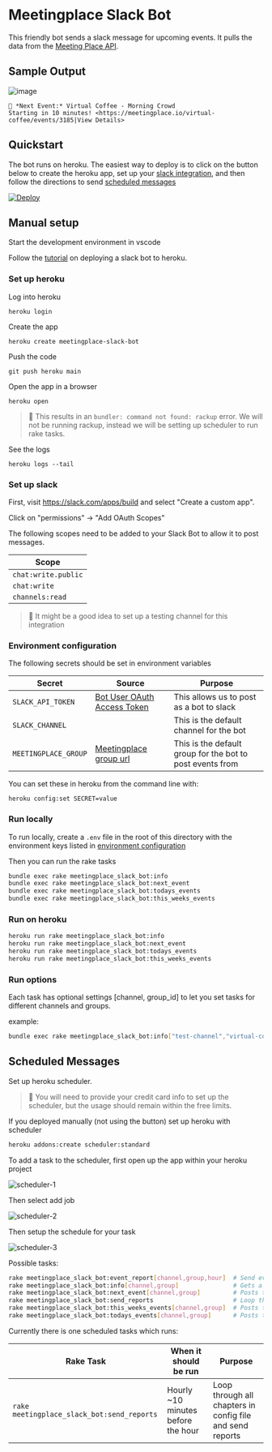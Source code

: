 # Meetingplace Slack Bot

This friendly bot sends a slack message for upcoming events. It pulls the data from the [Meeting Place API](https://meetingplace.io/api).

## Sample Output

![image](https://user-images.githubusercontent.com/325384/97884868-81de8380-1d1e-11eb-9a6f-0a6f9f2d1b7e.png)

```
📅 *Next Event:* Virtual Coffee - Morning Crowd
Starting in 10 minutes! <https://meetingplace.io/virtual-coffee/events/3185|View Details>
```

## Quickstart

The bot runs on heroku.  The easiest way to deploy is to click on the button below to create the heroku app, set up your [slack integration](#set-up-slack), and then follow the directions to send [scheduled messages](#scheduled-messages)

[![Deploy](https://www.herokucdn.com/deploy/button.svg)](https://heroku.com/deploy)

## Manual setup
Start the development environment in vscode

Follow the [tutorial](https://blog.heroku.com/how-to-deploy-your-slack-bots-to-heroku) on deploying a slack bot to heroku.

### Set up heroku

Log into heroku

```
heroku login
```

Create the app

```
heroku create meetingplace-slack-bot
```

Push the code 

```
git push heroku main
```

Open the app in a browser

```
heroku open
```
> :pencil: This results in an `bundler: command not found: rackup` error.  We will not be running rackup, instead we will be setting up scheduler to run rake tasks.

See the logs 

```
heroku logs --tail
```

### Set up slack

First, visit https://slack.com/apps/build and select "Create a custom app".

Click on "permissions" -> "Add OAuth Scopes"

The following scopes need to be added to your Slack Bot to allow it to post messages.

| Scope               |
| ------------------- |
| `chat:write.public` |
| `chat:write`        |
| `channels:read`     |


> :pencil: It might be a good idea to set up a testing channel for this integration

### Environment configuration

The following secrets should be set in environment variables

| Secret               | Source                                                     | Purpose                                                   |
| -------------------- | ---------------------------------------------------------- | --------------------------------------------------------- |
| `SLACK_API_TOKEN`    | [Bot User OAuth Access Token](https://api.slack.com/apps/) | This allows us to post as a bot to slack                  |
| `SLACK_CHANNEL`      |                                                            | This is the default channel for the bot                   |
| `MEETINGPLACE_GROUP` | [Meetingplace group url](https//meetingplace.io/api)       | This is the default group for the bot to post events from |


You can set these in heroku from the command line with:

```
heroku config:set SECRET=value
```

### Run locally

To run locally, create a `.env` file in the root of this directory with the environment keys listed in [environment configuration](#environment-configuration)

Then you can run the rake tasks


```bash
bundle exec rake meetingplace_slack_bot:info
bundle exec rake meetingplace_slack_bot:next_event
bundle exec rake meetingplace_slack_bot:todays_events
bundle exec rake meetingplace_slack_bot:this_weeks_events
```

### Run on heroku

```bash
heroku run rake meetingplace_slack_bot:info
heroku run rake meetingplace_slack_bot:next_event
heroku run rake meetingplace_slack_bot:todays_events
heroku run rake meetingplace_slack_bot:this_weeks_events
```

### Run options

Each task has optional settings [channel, group_id] to let you set tasks for different channels and groups.

example:

```bash
bundle exec rake meetingplace_slack_bot:info["test-channel","virtual-coffee"]
```

## Scheduled Messages

Set up heroku scheduler.

> :pencil: You will need to provide your credit card info to set up the scheduler, but the usage should remain within the free limits.

If you deployed manually (not using the button) set up heroku with scheduler

```bash
heroku addons:create scheduler:standard
```

To add a task to the scheduler, first open up the app within your heroku project

![scheduler-1](https://user-images.githubusercontent.com/6098197/108635650-4edb0f80-7435-11eb-9a2b-c0f002f99902.png)

Then select add job

![scheduler-2](https://user-images.githubusercontent.com/6098197/108635655-569ab400-7435-11eb-9b72-3ee03e6630c1.png)

Then setup the schedule for your task

![scheduler-3](https://user-images.githubusercontent.com/6098197/108635661-5f8b8580-7435-11eb-9552-3c08767afdf9.png)

Possible tasks:

```bash
rake meetingplace_slack_bot:event_report[channel,group,hour]  # Send event reminders for group
rake meetingplace_slack_bot:info[channel,group]               # Gets a description of the group
rake meetingplace_slack_bot:next_event[channel,group]         # Posts to Slack if an event is starting in the next 15 minutes
rake meetingplace_slack_bot:send_reports                      # Loop through all chapters in config file and send reports
rake meetingplace_slack_bot:this_weeks_events[channel,group]  # Posts to Slack the events for this week (Only runs on Monday)
rake meetingplace_slack_bot:todays_events[channel,group]      # Posts to Slack if an event occouring today (Does not run on Monday)
```

Currently there is one scheduled tasks which runs:

| Rake Task                                  | When it should be run              | Purpose                                                   |
| ------------------------------------------ | ---------------------------------- | --------------------------------------------------------- |
| `rake meetingplace_slack_bot:send_reports` | Hourly ~10 minutes before the hour | Loop through all chapters in config file and send reports |
